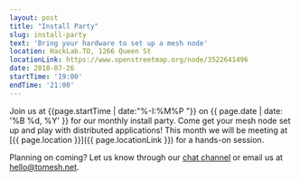 ```yaml
---
layout: post
title: "Install Party"
slug: install-party
text: 'Bring your hardware to set up a mesh node'
location: HackLab.TO, 1266 Queen St
locationLink: https://www.openstreetmap.org/node/3522641496
date: 2018-07-26
startTime: '19:00'
endTime: '21:00'
---
```


Join us at {{page.startTime | date:"%-I:%M%P "}} on {{ page.date | date: '%B %d, %Y' }} for our monthly install party. Come get your mesh node set up and play with distributed applications! This month we will be meeting at [{{ page.location }}]({{ page.locationLink }}) for a hands-on session.

Planning on coming? Let us know through our [chat channel](https://chat.tomesh.net/#/room/#tomesh:tomesh.net) or email us at <hello@tomesh.net>.

